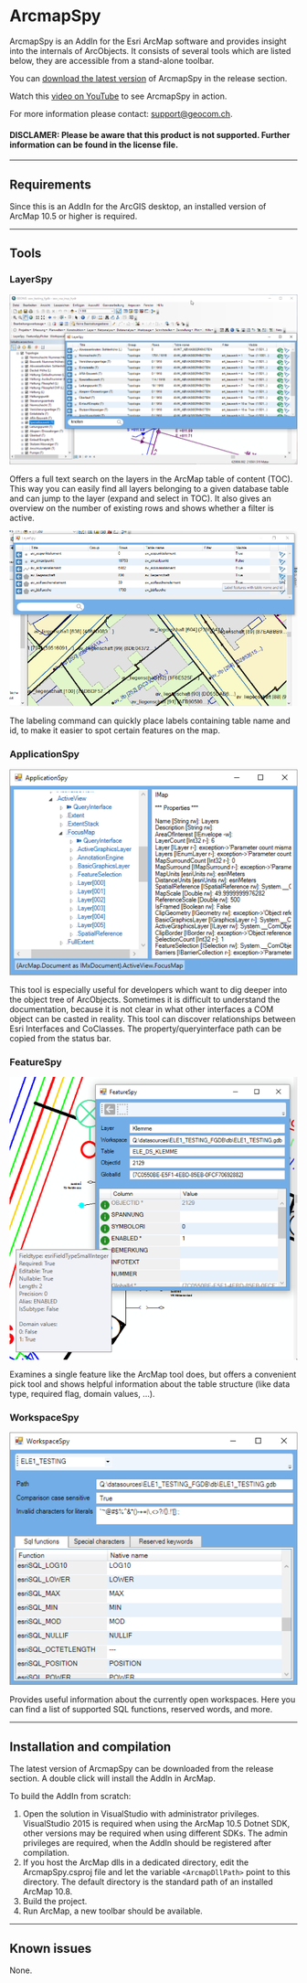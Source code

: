 # ArcmapSpy

ArcmapSpy is an AddIn for the Esri ArcMap software and provides insight into the internals of ArcObjects. It consists of several tools which are listed below, they are accessible from a stand-alone toolbar.

You can [download the latest version](https://github.com/geocom-gis/ArcmapSpy/releases/latest) of ArcmapSpy in the release section.

Watch this [video on YouTube](https://youtu.be/FJigtyt5mIs) to see ArcmapSpy in action.

For more information please contact: support@geocom.ch.

#### DISCLAMER: Please be aware that this product is not supported. Further information can be found in the license file.

------
## Requirements

Since this is an AddIn for the ArcGIS desktop, an installed version of ArcMap 10.5 or higher is required.

------
## Tools

### LayerSpy

![LayerSpy](screenshots/LayerSpy.png)

Offers a full text search on the layers in the ArcMap table of content (TOC). This way you can easily find all layers belonging to a given database table and can jump to the layer (expand and select in TOC). It also gives an overview on the number of existing rows and shows whether a filter is active.

![LayerSpy](screenshots/LayerSpyLabeling.png)

The labeling command can quickly place labels containing table name and id, to make it easier to spot certain features on the map.

### ApplicationSpy

![ApplicationSpy](screenshots/ApplicationSpy.png)

This tool is especially useful for developers which want to dig deeper into the object tree of ArcObjects. Sometimes it is difficult to understand the documentation, because it is not clear in what other interfaces a COM object can be casted in reality. This tool can discover relationships between Esri Interfaces and CoClasses. The property/queryinterface path can be copied from the status bar.

### FeatureSpy

![FeatureSpy](screenshots/FeatureSpy.png)

Examines a single feature like the ArcMap tool does, but offers a convenient pick tool and shows helpful information about the table structure (like data type, required flag, domain values, ...).

### WorkspaceSpy

![WorkspaceSpy](screenshots/WorkspaceSpy.png)

Provides useful information about the currently open workspaces. Here you can find a list of supported SQL functions, reserved words, and more.

------
## Installation and compilation

The latest version of ArcmapSpy can be downloaded from the release section. A double click will install the AddIn in ArcMap.

To build the AddIn from scratch:
1. Open the solution in VisualStudio with administrator privileges. VisualStudio 2015 is required when using the ArcMap 10.5 Dotnet SDK, other versions may be required when using different SDKs. The admin privileges are required, when the AddIn should be registered after compilation.
2. If you host the ArcMap dlls in a dedicated directory, edit the ArcmapSpy.csproj file and let the variable `<ArcmapDllPath>` point to this directory. The default directory is the standard path of an installed ArcMap 10.8.
3. Build the project.
4. Run ArcMap, a new toolbar should be available.

------
## Known issues

None.
